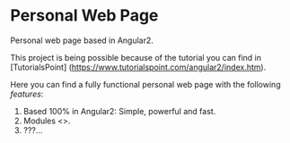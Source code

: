 # Personal Web Page
Personal web page based in Angular2.

This project is being possible because of the tutorial you can find in [TutorialsPoint] (https://www.tutorialspoint.com/angular2/index.htm).

Here you can find a fully functional personal web page with the following *features*:

1. Based 100% in Angular2: Simple, powerful and fast.
2. Modules <>.
3. ???...
